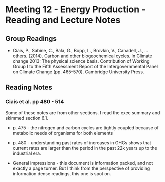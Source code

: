 # Meeting 12 - Energy Production - Reading and Lecture Notes

## Group Readings

* Ciais, P., Sabine, C., Bala, G., Bopp, L., Brovkin, V., Canadell, J., … others. (2014). Carbon and other biogeochemical cycles. In Climate change 2013: The physical science basis. Contribution of Working Group I to the Fifth Assessment Report of the Intergovernmental Panel on Climate Change (pp. 465–570). Cambridge University Press.


## Reading Notes

### Ciais et al. pp 480 - 514

Some of these notes are from other sections. I read the exec summary and skimmed section 6.1.

* p. 475 - the nitrogen and carbon cycles are tightly coupled because of metabolic needs of organisms for both elements

* p. 480 - understanding past rates of increases in GHGs shows that current rates are larger than the period in the past 22k years up to the industrial era.

* General impressions - this document is information packed, and not exactly a page turner. But I think from the perspective of providing information dense readings, this one is spot on.
